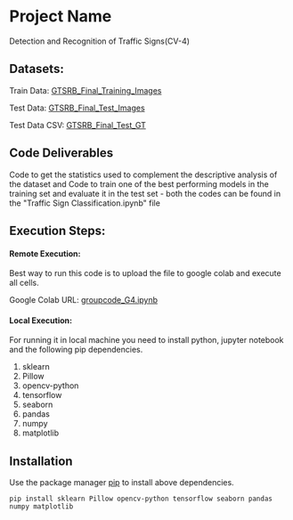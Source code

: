 # Project Name 

Detection and Recognition of Traffic Signs(CV-4) 



## Datasets:

Train Data: [GTSRB_Final_Training_Images](https://sid.erda.dk/public/archives/daaeac0d7ce1152aea9b61d9f1e19370/GTSRB_Final_Training_Images.zip) 


Test Data: [GTSRB_Final_Test_Images](https://sid.erda.dk/public/archives/daaeac0d7ce1152aea9b61d9f1e19370/GTSRB_Final_Test_Images.zip)

Test Data CSV: [GTSRB_Final_Test_GT](https://sid.erda.dk/public/archives/daaeac0d7ce1152aea9b61d9f1e19370/GTSRB_Final_Test_GT.zip)

## Code Deliverables

Code to get the statistics used to complement the descriptive analysis of the dataset and Code to train one of the best performing models in the training set and evaluate it in the test set - both the codes can be found in the "Traffic Sign Classification.ipynb" file

## Execution Steps:

#### Remote Execution:
Best way to run this code is to upload the file to google colab and execute all cells.

Google Colab URL: [groupcode_G4.ipynb](https://colab.research.google.com/drive/1vPydHid9QeT8N9lqZ559_2P_IUs3w6be?usp=sharing)
#### Local Execution:
For running it in local machine you need to install python, jupyter notebook and the following pip dependencies.

1) sklearn
2) Pillow
3) opencv-python
4) tensorflow
5) seaborn
6) pandas
7) numpy
8) matplotlib

## Installation

Use the package manager [pip](https://pip.pypa.io/en/stable/) to install above dependencies.
```
pip install sklearn Pillow opencv-python tensorflow seaborn pandas numpy matplotlib
```
